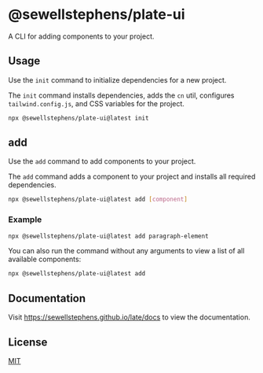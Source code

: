 # @sewellstephens/plate-ui

A CLI for adding components to your project.

## Usage

Use the `init` command to initialize dependencies for a new project.

The `init` command installs dependencies, adds the `cn` util, configures `tailwind.config.js`, and CSS variables for the project.

```bash
npx @sewellstephens/plate-ui@latest init
```

## add

Use the `add` command to add components to your project.

The `add` command adds a component to your project and installs all required dependencies.

```bash
npx @sewellstephens/plate-ui@latest add [component]
```

### Example

```bash
npx @sewellstephens/plate-ui@latest add paragraph-element
```

You can also run the command without any arguments to view a list of all available components:

```bash
npx @sewellstephens/plate-ui@latest add
```

## Documentation

Visit https://sewellstephens.github.io/late/docs to view the documentation.

## License

[MIT](./LICENSE)

